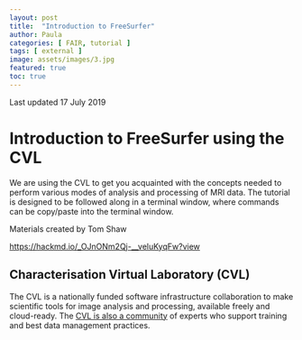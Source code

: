 ```yaml
---
layout: post
title:  "Introduction to FreeSurfer"
author: Paula
categories: [ FAIR, tutorial ]
tags: [ external ]
image: assets/images/3.jpg
featured: true
toc: true
---
```


Last updated 17 July 2019

# Introduction to FreeSurfer using the CVL

We are using the CVL to get you acquainted with the concepts needed to perform
various modes of analysis and processing of MRI data. The tutorial is designed
to be followed along in a terminal window, where commands can be copy/paste
into the terminal window.

Materials created by Tom Shaw

https://hackmd.io/_OJnONm2Qj-__veluKyqFw?view

## Characterisation Virtual Laboratory (CVL)

The CVL is a nationally funded software infrastructure collaboration
to make scientific tools for image analysis and processing, available freely
and cloud-ready. The [CVL is also a community](https://characterisation-virtual-laboratory.github.io/CVL_Community/about) of experts who support training
and best data management practices.
